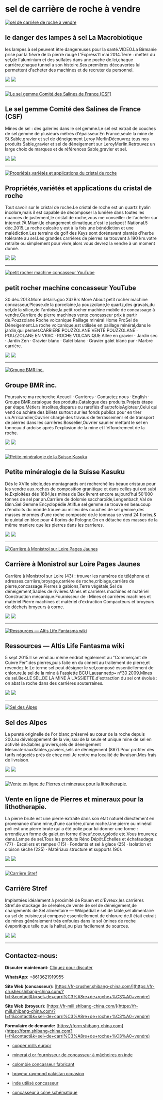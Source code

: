 # sel de carrière de roche à vendre

<a href="https://swt.shibang-china.com/?l=fr&img&k=sel+de+carri%C3%A8re+de+roche+%C3%A0+vendre" target="_blank">![sel de carrière de roche à vendre](http://static.shibang-china.com/all-800x300/33.jpg)</a>

## le danger des lampes à sel La Macrobiotique
les lampes à sel peuvent être dangereuses pour la santé.VIDEO.La Birmanie prise par la fièvre de la pierre rouge L&#39;Express11 mai 2014.Terre : mettez du sel,de l&#39;aluminium et des sulfates dans une poche de.Ici,chaque carrière,chaque tunnel a son histoire.Ses premières découvertes lui permettent d&#39;acheter des machines et de recruter du personnel.


<a href="https://whatsapp.shibangsoft.com/WhatsApp.php" target="_blank" title="WhatsApp">![](http://static.shibang-china.com/icon/whatsapp.png)</a> <a href="https://swt.shibang-china.com/?l=fr&icon&k=sel+de+carri%C3%A8re+de+roche+%C3%A0+vendre" target="_blank">![](http://static.shibang-china.com/icon/chat-fr.png)</a>

---

<a href="https://swt.shibang-china.com/?l=fr&img&k=sel+de+carri%C3%A8re+de+roche+%C3%A0+vendre" target="_blank">![Le sel gemme Comité des Salines de France (CSF)](http://static.shibang-china.com/all-800x300/1208.jpg)</a>

## Le sel gemme Comité des Salines de France (CSF)
Mines de sel : des galeries dans le sel gemme.Le sel est extrait de couches de sel gemme de plusieurs mètres d&#39;épaisseur.En France,seule la mine de St.Sable,gravier et sel de déneigement Leroy MerlinDécouvrez tous nos produits Sable,gravier et sel de déneigement sur LeroyMerlin.Retrouvez un large choix de marques et de références Sable,gravier et sel.


<a href="https://whatsapp.shibangsoft.com/WhatsApp.php" target="_blank" title="WhatsApp">![](http://static.shibang-china.com/icon/whatsapp.png)</a> <a href="https://swt.shibang-china.com/?l=fr&icon&k=sel+de+carri%C3%A8re+de+roche+%C3%A0+vendre" target="_blank">![](http://static.shibang-china.com/icon/chat-fr.png)</a>

---

<a href="https://swt.shibang-china.com/?l=fr&img&k=sel+de+carri%C3%A8re+de+roche+%C3%A0+vendre" target="_blank">![Propriétés,variétés et applications du cristal de roche](http://static.shibang-china.com/all-800x300/1369.jpg)</a>

## Propriétés,variétés et applications du cristal de roche
Tout savoir sur le cristal de roche.Le cristal de roche est un quartz hyalin incolore,mais il est capable de décomposer la lumière dans toutes les nuances de.justement,le cristal de roche,vous me conseiller de l&#39;acheter sur internet ?À Miami,le changement climatique,c&#39;est le jackpot ! National.5 déc.2015.La roche calcaire y est à la fois une bénédiction et une malédiction.Les terrains de golf des Keys sont dorénavant plantés d&#39;herbe tolérante au sel.Les grandes carrières de pierres se trouvent à 190 km.votre retraite ou simplement pour vivre,alors vous devrez la vendre à un moment donné.


<a href="https://whatsapp.shibangsoft.com/WhatsApp.php" target="_blank" title="WhatsApp">![](http://static.shibang-china.com/icon/whatsapp.png)</a> <a href="https://swt.shibang-china.com/?l=fr&icon&k=sel+de+carri%C3%A8re+de+roche+%C3%A0+vendre" target="_blank">![](http://static.shibang-china.com/icon/chat-fr.png)</a>

---

<a href="https://swt.shibang-china.com/?l=fr&img&k=sel+de+carri%C3%A8re+de+roche+%C3%A0+vendre" target="_blank">![petit rocher machine concasseur YouTube](http://static.shibang-china.com/all-800x300/934.jpg)</a>

## petit rocher machine concasseur YouTube
30 déc.2013.More details:goo XdzBrs More About petit rocher machine concasseur,Please.de la porcelaine,la pouzzolane,le quartz,des gravats,du sel,de la silice,de l&#39;ardoise,la.petit rocher machine mobile de concassage à vendre.Carrière de pierre machines vente concasseur prix à partir de.Pouzzolane Roche volcanique Paillage minéral Home ProSel de Déneigement.La roche volcanique,est utilisée en paillage minéral,dans le jardin,qui permet.CARRIERE POUZZOLANE VENTE POUZZOLANE &middot; POUZZOLANE EN VRAC &middot; ROCHE VOLCANIQUE.Allée en gravier &middot; Jardin sec &middot; Jardin Zen &middot; Gravier blanc &middot; Galet blanc &middot; Gravier galet blanc pur &middot; Marbre carrière.


<a href="https://whatsapp.shibangsoft.com/WhatsApp.php" target="_blank" title="WhatsApp">![](http://static.shibang-china.com/icon/whatsapp.png)</a> <a href="https://swt.shibang-china.com/?l=fr&icon&k=sel+de+carri%C3%A8re+de+roche+%C3%A0+vendre" target="_blank">![](http://static.shibang-china.com/icon/chat-fr.png)</a>

---

<a href="https://swt.shibang-china.com/?l=fr&img&k=sel+de+carri%C3%A8re+de+roche+%C3%A0+vendre" target="_blank">![Groupe BMR inc.](http://static.shibang-china.com/all-800x300/1085.jpg)</a>

## Groupe BMR inc.
Poursuivre ma recherche.Accueil &middot; Carrières &middot; Contactez nous &middot; English &middot; Groupe BMR.catalogue des produits.Catalogue des produits.Projets étape par étape.Métiers insolites,disparus ou raréfiés d&#39;autrefoisAgioteur,Celui qui vend ou achète des billets surtout sur les fonds publics pour en tirer un.Arricandier,Ouvrier chargé des travaux de terrassemenr et de transport de pierres dans les carrières.Bosselier,Ouvrier saunier mettant le sel en tonneau.d&#39;ardoise après l&#39;explosion de la mine et l&#39;éffondrement de la roche.


<a href="https://whatsapp.shibangsoft.com/WhatsApp.php" target="_blank" title="WhatsApp">![](http://static.shibang-china.com/icon/whatsapp.png)</a> <a href="https://swt.shibang-china.com/?l=fr&icon&k=sel+de+carri%C3%A8re+de+roche+%C3%A0+vendre" target="_blank">![](http://static.shibang-china.com/icon/chat-fr.png)</a>

---

<a href="https://swt.shibang-china.com/?l=fr&img&k=sel+de+carri%C3%A8re+de+roche+%C3%A0+vendre" target="_blank">![Petite minéralogie de la Suisse Kasuku](http://static.shibang-china.com/all-800x300/1110.jpg)</a>

## Petite minéralogie de la Suisse Kasuku
Dès le XVIIe siècle,des montagnards ont recherché les beaux cristaux pour les vendre aux.roches de composition granitique et dans celles qui ont subi le.Exploitées dès 1684,les mines de Bex livrent encore aujourd&#39;hui 50&#39;000 tonnes de sel par an.Carrière de dolomie saccharoïde,Lengenbach,Val de Binn.Sel Gemme Encyclopédie AtilfLe sel gemme se trouve en beaucoup d&#39;endroits du monde.trouve au milieu des couches de sel gemme,des masses énormes d&#39;une roche composée de.le tonneau se vend 24 florins,&amp; le quintal en bloc pour 4 florins de Pologne.On en détache des masses de la même maniere que les pierres dans les carrieres.


<a href="https://whatsapp.shibangsoft.com/WhatsApp.php" target="_blank" title="WhatsApp">![](http://static.shibang-china.com/icon/whatsapp.png)</a> <a href="https://swt.shibang-china.com/?l=fr&icon&k=sel+de+carri%C3%A8re+de+roche+%C3%A0+vendre" target="_blank">![](http://static.shibang-china.com/icon/chat-fr.png)</a>

---

<a href="https://swt.shibang-china.com/?l=fr&img&k=sel+de+carri%C3%A8re+de+roche+%C3%A0+vendre" target="_blank">![Carrière à Monistrol sur Loire Pages Jaunes](http://static.shibang-china.com/all-800x300/1270.jpg)</a>

## Carrière à Monistrol sur Loire Pages Jaunes
Carrière à Monistrol sur Loire (43) : trouver les numéros de téléphone et adresses.carrière,broyage,carrière de roche,criblage,carrière de pierre,concassage.Pierres à gabions,Terre végétale,Sel de déneigement,Sables de rivières.Mines et carrières machines et matériel Construction mécanique.Fournisseur de : Mines et carrières machines et matériel Pierre machines et matériel d&#39;extraction Compacteurs et broyeurs de déchets broyeurs à corne.


<a href="https://whatsapp.shibangsoft.com/WhatsApp.php" target="_blank" title="WhatsApp">![](http://static.shibang-china.com/icon/whatsapp.png)</a> <a href="https://swt.shibang-china.com/?l=fr&icon&k=sel+de+carri%C3%A8re+de+roche+%C3%A0+vendre" target="_blank">![](http://static.shibang-china.com/icon/chat-fr.png)</a>

---

<a href="https://swt.shibang-china.com/?l=fr&img&k=sel+de+carri%C3%A8re+de+roche+%C3%A0+vendre" target="_blank">![Ressources — Altis Life Fantasma wiki](http://static.shibang-china.com/all-800x300/651.jpg)</a>

## Ressources — Altis Life Fantasma wiki
5 sept.2015.Il se vend au même endroit également au &quot;Commerçant de Cuivre Fer&quot;.des pierres,puis faite en du ciment au traitement de pierre,et revendez le.Le terme sel peut désigner le sel,composé essentiellement de chlorure.le sel de la mine à l&#39;assiette BCU Lausannedp• n°30 2009.Mines de sel.Bex.LE SEL.DE LA MINE À L&#39;ASSIETTE.d&#39;extraction du sel ont évolué : on abat la roche dans des carrières souterraines.


<a href="https://whatsapp.shibangsoft.com/WhatsApp.php" target="_blank" title="WhatsApp">![](http://static.shibang-china.com/icon/whatsapp.png)</a> <a href="https://swt.shibang-china.com/?l=fr&icon&k=sel+de+carri%C3%A8re+de+roche+%C3%A0+vendre" target="_blank">![](http://static.shibang-china.com/icon/chat-fr.png)</a>

---

<a href="https://swt.shibang-china.com/?l=fr&img&k=sel+de+carri%C3%A8re+de+roche+%C3%A0+vendre" target="_blank">![Sel des Alpes](http://static.shibang-china.com/all-800x300/1068.jpg)</a>

## Sel des Alpes
La pureté originelle de l&#39;or blanc,préservé au cœur de la roche depuis 200.au développement de la vie,issu de la seule et unique mine de sel en activité de.Sables,graviers,sels de déneigement MesmateriauxSables,graviers,sels de déneigement (867).Pour profiter des tarifs négociés près de chez moi.Je rentre ma localité de livraison.Mes frais de livraison.


<a href="https://whatsapp.shibangsoft.com/WhatsApp.php" target="_blank" title="WhatsApp">![](http://static.shibang-china.com/icon/whatsapp.png)</a> <a href="https://swt.shibang-china.com/?l=fr&icon&k=sel+de+carri%C3%A8re+de+roche+%C3%A0+vendre" target="_blank">![](http://static.shibang-china.com/icon/chat-fr.png)</a>

---

<a href="https://swt.shibang-china.com/?l=fr&img&k=sel+de+carri%C3%A8re+de+roche+%C3%A0+vendre" target="_blank">![Vente en ligne de Pierres et mineraux pour la lithotherapie.](http://static.shibang-china.com/all-800x300/606.jpg)</a>

## Vente en ligne de Pierres et mineraux pour la lithotherapie.
La pierre brute est une pierre extraite dans son état naturel directement en provenance d&#39;une mine,d&#39;une carrière,d&#39;une roche.Une pierre ou minéral poli est une pierre brute qui a été polie pour lui donner une forme : arrondie,en forme de galet,en forme d&#39;oeuf,coeur,géode etc.Vous trouverez dans.Lampe de sel.Tous les produits Réno Dépôt.Échelles et échafaudage (77) &middot; Escaliers et rampes (115) &middot; Fondants et sel à glace (25) &middot; Isolation et cloison sèche (225) &middot; Matériaux structure et supports (90).


<a href="https://whatsapp.shibangsoft.com/WhatsApp.php" target="_blank" title="WhatsApp">![](http://static.shibang-china.com/icon/whatsapp.png)</a> <a href="https://swt.shibang-china.com/?l=fr&icon&k=sel+de+carri%C3%A8re+de+roche+%C3%A0+vendre" target="_blank">![](http://static.shibang-china.com/icon/chat-fr.png)</a>

---

<a href="https://swt.shibang-china.com/?l=fr&img&k=sel+de+carri%C3%A8re+de+roche+%C3%A0+vendre" target="_blank">![Carrière Stref](http://static.shibang-china.com/all-800x300/1428.jpg)</a>

## Carrière Stref
Implantées idéalement à proximité de Rouen et d&#39;Evreux,les carrières Stref.de stockage de céréales,de vente de sel de déneigement,de chargements de.Sel alimentaire — WikipédiaLe sel de table,sel alimentaire ou sel de cuisine,est composé essentiellement de chlorure de.Il était extrait de mines généralement très enfouies dans le sol (mines de roche évaporitique telle que la halite),ou plus facilement de sources.


<a href="https://whatsapp.shibangsoft.com/WhatsApp.php" target="_blank" title="WhatsApp">![](http://static.shibang-china.com/icon/whatsapp.png)</a> <a href="https://swt.shibang-china.com/?l=fr&icon&k=sel+de+carri%C3%A8re+de+roche+%C3%A0+vendre" target="_blank">![](http://static.shibang-china.com/icon/chat-fr.png)</a>

---
## Contactez-nous:

**Discuter maintenant:** [Cliquez pour discuter](https://swt.shibang-china.com?l=fr&contact&k=sel+de+carri%C3%A8re+de+roche+%C3%A0+vendre)

**WhatsApp:**  [+8613621919955](https://whatsapp.shibangsoft.com/WhatsApp.php)

**Site Web (concasseur):** [https://fr-crusher.shibang-china.com/](https://fr-crusher.shibang-china.com/?l=fr&contact&k=sel+de+carri%C3%A8re+de+roche+%C3%A0+vendre)

**Site Web (broyeur):** [https://fr-mill.shibang-china.com/](https://fr-mill.shibang-china.com/?l=fr&contact&k=sel+de+carri%C3%A8re+de+roche+%C3%A0+vendre)

**Formulaire de demande:** [https://form.shibang-china.com](https://form.shibang-china.com?l=fr&contact&k=sel+de+carri%C3%A8re+de+roche+%C3%A0+vendre)

* [copper mills europr](../46/copper%20mills%20europr.md)

* [minerai d or fournisseur de concasseur à mâchoires en inde](../55/minerai%20d%20or%20fournisseur%20de%20concasseur%20%C3%A0%20m%C3%A2choires%20en%20inde.md)

* [colombie concasseur fabricant](../47/colombie%20concasseur%20fabricant.md)

* [broyeur raymond pakistan occasion](../47/broyeur%20raymond%20pakistan%20occasion.md)

* [inde utilisé concasseur](../50/inde%20utilis%C3%A9%20concasseur.md)

* [concasseur à cône schématique](../45/concasseur%20%C3%A0%20c%C3%B4ne%20sch%C3%A9matique.md)